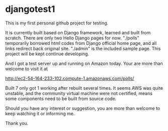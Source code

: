 # djangotest1
This is my first personal github project for testing.

It is currently built based on Django framework, learned and built from scratch. There are only two Hello Django pages for now.
"./polls" temporarily borrowed html codes from Django official home page, and all links redirect back original site.
"./admin" is the included sample page.
This project will be kept continue developing.

And I got a test server up and running on Amazon today.  Your are more than welcome to visit it at
 
  http://ec2-54-164-233-102.compute-1.amazonaws.com/polls/
 
Built 7 only got 1 working after rebuilt several times. It seems AWS was quite unstable, and the community virtual machine were not certified, means some components need to be built from source code.

Should you have any interest or suggestion, you are more than welcome to keep watching it or informing me.

Thank you.
